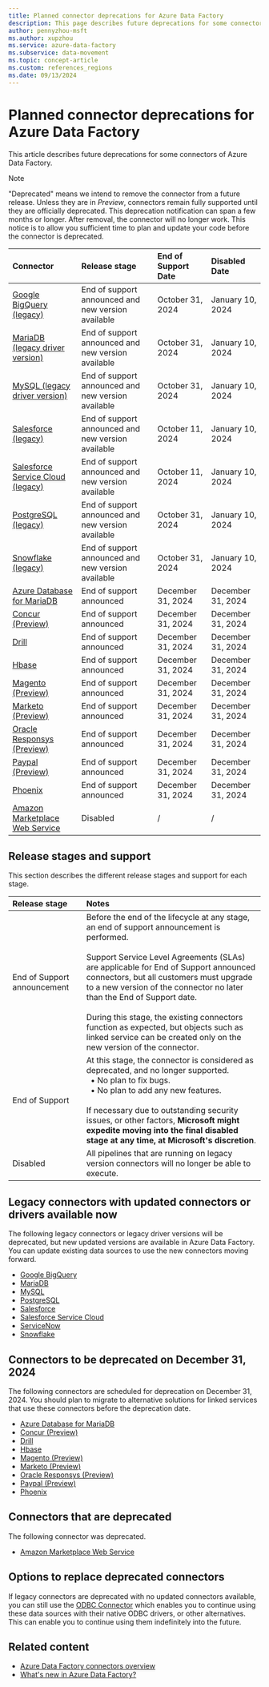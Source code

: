 ```yaml
---
title: Planned connector deprecations for Azure Data Factory
description: This page describes future deprecations for some connectors of Azure Data Factory.
author: pennyzhou-msft
ms.author: xupzhou
ms.service: azure-data-factory
ms.subservice: data-movement
ms.topic: concept-article
ms.custom: references_regions
ms.date: 09/13/2024
---
```


# Planned connector deprecations for Azure Data Factory

This article describes future deprecations for some connectors of Azure Data Factory.

> [!NOTE]
> "Deprecated" means we intend to remove the connector from a future release. Unless they are in *Preview*, connectors remain fully supported until they are officially deprecated. This deprecation notification can span a few months or longer. After removal, the connector will no longer work. This notice is to allow you sufficient time to plan and update your code before the connector is deprecated.

| Connector|Release stage |End of Support Date  |Disabled Date  | 
|:-- |:-- |:-- | :-- | 
| [Google BigQuery (legacy)](connector-google-bigquery-legacy.md)  | End of support announced and new version available | October 31, 2024 | January 10, 2024 | 
| [MariaDB (legacy driver version)](connector-mariadb.md)  | End of support announced and new version available | October 31, 2024 | January 10, 2024 | 
| [MySQL (legacy driver version)](connector-mysql.md)  | End of support announced and new version available | October 31, 2024| January 10, 2024| 
| [Salesforce (legacy)](connector-salesforce-legacy.md)   | End of support announced and new version available | October 11, 2024 | January 10, 2024 | 
| [Salesforce Service Cloud (legacy)](connector-salesforce-service-cloud-legacy.md)   | End of support announced and new version available | October 11, 2024 |January 10, 2024 | 
| [PostgreSQL (legacy)](connector-postgresql-legacy.md)   | End of support announced and new version available |October 31, 2024 | January 10, 2024 | 
| [Snowflake (legacy)](connector-snowflake-legacy.md)   | End of support announced and new version available | October 31, 2024 | January 10, 2024 | 
| [Azure Database for MariaDB](connector-azure-database-for-mariadb.md) | End of support announced |December 31, 2024 | December 31, 2024 | 
| [Concur (Preview)](connector-concur.md) | End of support announced | December 31, 2024 | December 31, 2024 | 
| [Drill](connector-drill.md) | End of support announced  | December 31, 2024 | December 31, 2024 | 
| [Hbase](connector-hbase.md) | End of support announced  | December 31, 2024 | December 31, 2024 | 
| [Magento (Preview)](connector-magento.md) | End of support announced  | December 31, 2024 | December 31, 2024 | 
| [Marketo (Preview)](connector-marketo.md) | End of support announced  | December 31, 2024| December 31, 2024 | 
| [Oracle Responsys (Preview)](connector-oracle-responsys.md) | End of support announced  | December 31, 2024 | December 31, 2024 | 
| [Paypal (Preview)](connector-paypal.md) | End of support announced  |December 31, 2024 | December 31, 2024| 
| [Phoenix](connector-phoenix.md) | End of support announced  | December 31, 2024 | December 31, 2024 | 
| [Amazon Marketplace Web Service](connector-amazon-marketplace-web-service.md)| Disabled |/  |/  | 


## Release stages and support

This section describes the different release stages and support for each stage.

| Release stage |Notes  | 
|:--  |:-- | 
| End of Support announcement | Before the end of the lifecycle at any stage, an end of support announcement is performed.<br><br>Support Service Level Agreements (SLAs) are applicable for End of Support announced connectors, but all customers must upgrade to a new version of the connector no later than the End of Support date.<br><br>During this stage, the existing connectors function as expected, but objects such as linked service can be created only on the new version of the connector.  | 
| End of Support | At this stage, the connector is considered as deprecated, and no longer supported.<br>&nbsp;&nbsp;• No plan to fix bugs. <br>&nbsp;&nbsp;• No plan to add any new features. <br><br> If necessary due to outstanding security issues, or other factors, **Microsoft might expedite moving into the final disabled stage at any time, at Microsoft's discretion**.| 
|Disabled |All pipelines that are running on legacy version connectors will no longer be able to execute.| 

## Legacy connectors with updated connectors or drivers available now

The following legacy connectors or legacy driver versions will be deprecated, but new updated versions are available in Azure Data Factory. You can update existing data sources to use the new connectors moving forward.

- [Google BigQuery](connector-google-bigquery.md#upgrade-the-google-bigquery-linked-service)
- [MariaDB](connector-mariadb.md#upgrade-the-mariadb-driver-version)
- [MySQL](connector-mysql.md#upgrade-the-mysql-driver-version)
- [PostgreSQL](connector-postgresql.md#upgrade-the-postgresql-linked-service)
- [Salesforce](connector-salesforce.md#upgrade-the-salesforce-linked-service)
- [Salesforce Service Cloud](connector-salesforce-service-cloud.md#upgrade-the-salesforce-service-cloud-linked-service)
- [ServiceNow](connector-servicenow.md#upgrade-your-servicenow-linked-service)
- [Snowflake](connector-snowflake.md#upgrade-the-snowflake-linked-service)

## Connectors to be deprecated on December 31, 2024

The following connectors are scheduled for deprecation on December 31, 2024. You should plan to migrate to alternative solutions for linked services that use these connectors before the deprecation date.

- [Azure Database for MariaDB](connector-azure-database-for-mariadb.md)
- [Concur (Preview)](connector-concur.md)
- [Drill](connector-drill.md)
- [Hbase](connector-hbase.md)
- [Magento (Preview)](connector-magento.md)
- [Marketo (Preview)](connector-marketo.md)
- [Oracle Responsys (Preview)](connector-oracle-responsys.md)
- [Paypal (Preview)](connector-paypal.md)
- [Phoenix](connector-phoenix.md)


## Connectors that are deprecated

The following connector was deprecated.

- [Amazon Marketplace Web Service](connector-amazon-marketplace-web-service.md)

## Options to replace deprecated connectors

If legacy connectors are deprecated with no updated connectors available, you can still use the
[ODBC Connector](connector-odbc.md) which enables you to continue using these data sources with their native ODBC drivers, or other alternatives. This can enable you to continue using them indefinitely into the future.

## Related content

- [Azure Data Factory connectors overview](connector-overview.md)
- [What's new in Azure Data Factory?](whats-new.md)
